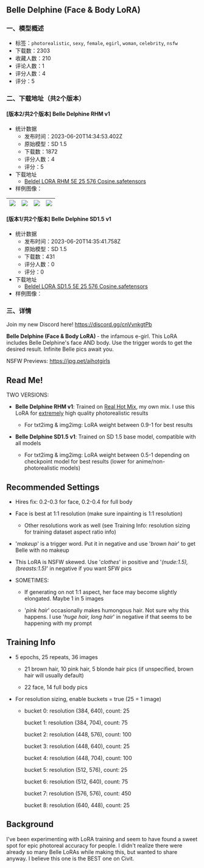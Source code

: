 ## Belle Delphine (Face & Body LoRA)
### 一、模型概述

- 标签：`photorealistic`, `sexy`, `female`, `egirl`, `woman`, `celebrity`, `nsfw`
- 下载数：2303
- 收藏人数：210
- 评论人数：1
- 评分人数：4
- 评分：5

### 二、下载地址（共2个版本）

#### [版本2/共2个版本] Belle Delphine RHM v1

- 统计数据
  - 发布时间：2023-06-20T14:34:53.402Z
  - 原始模型：SD 1.5
  - 下载数：1872
  - 评分人数：4
  - 评分：5
- 下载地址
  - [Beldel LORA RHM 5E 25 576 Cosine.safetensors](https://civitai.com/api/download/models/91647)
- 样例图像：

| <img src="https://image.civitai.com/xG1nkqKTMzGDvpLrqFT7WA/34ba5b21-1c75-4ec4-bc12-421a55a9d356/width=450/1088467.jpeg" /> | <img src="https://image.civitai.com/xG1nkqKTMzGDvpLrqFT7WA/62c6aaad-1384-4296-8637-464224342fd8/width=450/1089223.jpeg" /> | <img src="https://image.civitai.com/xG1nkqKTMzGDvpLrqFT7WA/8e9aa89b-8d18-4223-9ec1-a355e95cde6e/width=450/1089439.jpeg" /> | <img src="https://image.civitai.com/xG1nkqKTMzGDvpLrqFT7WA/7be79901-fa84-4860-99c9-7dbcdd193f73/width=450/1088705.jpeg" /> |
| ---- | ---- | ---- | ---- |

#### [版本1/共2个版本] Belle Delphine SD1.5 v1

- 统计数据
  - 发布时间：2023-06-20T14:35:41.758Z
  - 原始模型：SD 1.5
  - 下载数：431
  - 评分人数：0
  - 评分：0
- 下载地址
  - [Beldel LORA SD1.5 5E 25 576 Cosine.safetensors](https://civitai.com/api/download/models/91655)
- 样例图像：

### 三、详情
<p>Join my new Discord here! <a target="_blank" rel="ugc" href="https://discord.gg/cnVvnkgtPb">https://discord.gg/cnVvnkgtPb</a></p><p><strong>Belle Delphine (Face &amp; Body LoRA) </strong>- the infamous e-girl. This LoRA includes Belle Delphine's face AND body. Use the trigger words to get the desired result. Infinite Belle pics await you.</p><p>NSFW Previews: <a target="_blank" rel="ugc" href="https://jpg.pet/aihotgirls">https://jpg.pet/aihotgirls</a><br /></p><h2 id="recommended-settings">Read Me!</h2><p>TWO VERSIONS:</p><ul><li><p><strong>Belle Delphine RHM v1</strong>: Trained on <a target="_blank" rel="ugc" href="https://civitai.com/models/63482/real-hot-mix">Real Hot Mix</a>, my own mix. I use this LoRA for <u>extremely</u> high quality photorealistic results</p><ul><li><p>For txt2img &amp; img2img: LoRA weight between 0.9-1 for best results</p></li></ul></li><li><p><strong>Belle Delphine SD1.5 v1</strong>: Trained on SD 1.5 base model, compatible with all models</p><ul><li><p>For txt2img &amp; img2img: LoRA weight between 0.5-1 depending on checkpoint model for best results (lower for anime/non-photorealistic models)</p></li></ul></li></ul><p></p><h2 id="recommended-settings">Recommended Settings</h2><ul><li><p>Hires fix: 0.2-0.3 for face, 0.2-0.4 for full body</p></li><li><p>Face is best at 1:1 resolution (make sure inpainting is 1:1 resolution)</p><ul><li><p>Other resolutions work as well (see Training Info: resolution sizing for training dataset aspect ratio info)</p></li></ul></li><li><p>'<em>makeup</em>' is a trigger word. Put it in negative and use '<em>brown hair</em>' to get Belle with no makeup</p></li><li><p>This LoRA is NSFW skewed. Use '<em>clothes</em>' in positive and '<em>(nude:1.5), (breasts:1.5)</em>' in negative if you want SFW pics</p></li><li><p>SOMETIMES:</p><ul><li><p>If generating on not 1:1 aspect, her face may become slightly elongated. Maybe 1 in 5 images</p></li><li><p>'<em>pink hair</em>' occasionally makes humongous hair. Not sure why this happens. I use '<em>huge hair, long hair</em>' in negative if that seems to be happening with my prompt</p></li></ul></li></ul><p></p><h2 id="recommended-settings">Training Info</h2><ul><li><p>5 epochs, 25 repeats, 36 images</p><ul><li><p>21 brown hair, 10 pink hair, 5 blonde hair pics (if unspecified, brown hair will usually default)</p></li><li><p>22 face, 14 full body pics</p></li></ul></li><li><p>For resolution sizing, enable buckets = true (25 = 1 image)</p><ul><li><p>bucket 0: resolution (384, 640), count: 25</p><p>bucket 1: resolution (384, 704), count: 75</p><p>bucket 2: resolution (448, 576), count: 100</p><p>bucket 3: resolution (448, 640), count: 25</p><p>bucket 4: resolution (448, 704), count: 100</p><p>bucket 5: resolution (512, 576), count: 25</p><p>bucket 6: resolution (512, 640), count: 75</p><p>bucket 7: resolution (576, 576), count: 450</p><p>bucket 8: resolution (640, 448), count: 25</p></li></ul></li></ul><p></p><h2 id="background">Background</h2><p>I've been experimenting with LoRA training and seem to have found a sweet spot for epic photoreal accuracy for people. I didn't realize there were already so many Belle LoRAs while making this, but wanted to share anyway. I believe this one is the BEST one on Civit. <br /></p>
